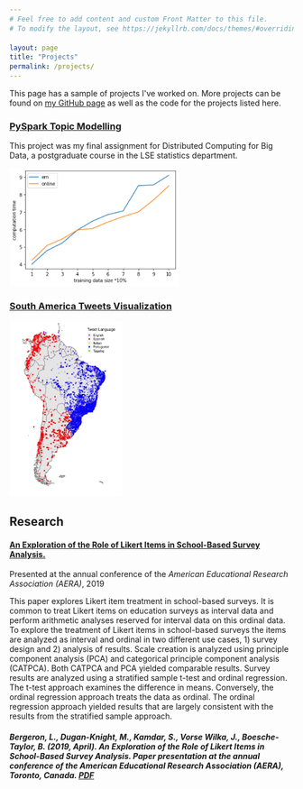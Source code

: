 ```yaml
---
# Feel free to add content and custom Front Matter to this file.
# To modify the layout, see https://jekyllrb.com/docs/themes/#overriding-theme-defaults

layout: page
title: "Projects"
permalink: /projects/
---
```


This page has a sample of projects I've worked on. More projects can be found on [my GitHub page][GitHub] as well as the code for the projects listed here.

### [PySpark Topic Modelling][proj-pyspark]

This project was my final assignment for Distributed Computing for Big Data, a postgraduate course in the LSE statistics department.


<img src="/proj_pyspark/efficiency.jpeg" width="300"/>




### [South America Tweets Visualization][proj-tweets]

[<img src="/proj_tweets/tweets_map.jpeg" width="200"/>][proj-tweets]



## Research

#### <b>[An Exploration of the Role of Likert Items in School-Based Survey Analysis.][likert-paper]</b>

Presented at the annual conference of the <i>American Educational Research Association (AERA)</i>, 2019

This paper explores Likert item treatment in school-based surveys. It is common to treat Likert items on education surveys as interval data and perform arithmetic analyses reserved for interval data on this ordinal data. To explore the treatment of Likert items in school-based surveys the items are analyzed as interval and ordinal in two different use cases, 1) survey design and 2) analysis of results. Scale creation is analyzed using principle component analysis (PCA) and categorical principle component analysis (CATPCA). Both CATPCA and PCA yielded comparable results. Survey results are analyzed using a stratified sample t-test and ordinal regression. The t-test approach examines the difference in means. Conversely, the ordinal regression approach treats the data as ordinal. The ordinal regression approach yielded results that are largely consistent with the results from the stratified sample approach. 

##### Bergeron, L., <b>Dugan-Knight, M.</b>, Kamdar, S., Vorse Wilka, J., Boesche-Taylor, B. (2019, April). An Exploration of the Role of Likert Items in School-Based Survey Analysis. Paper presentation at the annual conference of the American Educational Research Association (AERA), Toronto, Canada. <b>[PDF][likert-paper]</b>

[GitHub]: https://github.com/maxduganknight
[proj-pyspark]: https://maxduganknight.github.io/folder/project.html
[proj-tweets]: https://maxduganknight.github.io/projects/proj_tweets/
[likert-paper]: https://maxduganknight.github.io/folder/likert-analysis.pdf







